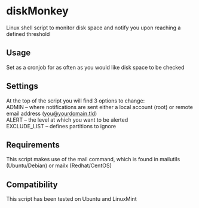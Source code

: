 # diskMonkey
Linux shell script to monitor disk space and notify you upon reaching a defined threshold

## Usage
Set as a cronjob for as often as you would like disk space to be checked

## Settings
At the top of the script you will find 3 options to change:  
ADMIN – where notifications are sent either a local account (root) or remote email address (you@yourdomain.tld)  
ALERT – the level at which you want to be alerted   
EXCLUDE_LIST – defines partitions to ignore  


## Requirements
This script makes use of the mail command, which is found in mailutils (Ubuntu/Debian) or mailx (Redhat/CentOS)


## Compatibility
This script has been tested on Ubuntu and LinuxMint
